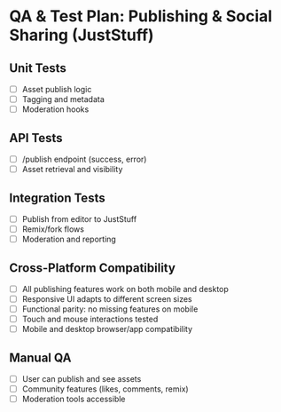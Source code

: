# QA & Test Plan: Publishing & Social Sharing (JustStuff)

## Unit Tests
- [ ] Asset publish logic
- [ ] Tagging and metadata
- [ ] Moderation hooks

## API Tests
- [ ] /publish endpoint (success, error)
- [ ] Asset retrieval and visibility

## Integration Tests
- [ ] Publish from editor to JustStuff
- [ ] Remix/fork flows
- [ ] Moderation and reporting

## Cross-Platform Compatibility
- [ ] All publishing features work on both mobile and desktop
- [ ] Responsive UI adapts to different screen sizes
- [ ] Functional parity: no missing features on mobile
- [ ] Touch and mouse interactions tested
- [ ] Mobile and desktop browser/app compatibility

## Manual QA
- [ ] User can publish and see assets
- [ ] Community features (likes, comments, remix)
- [ ] Moderation tools accessible
